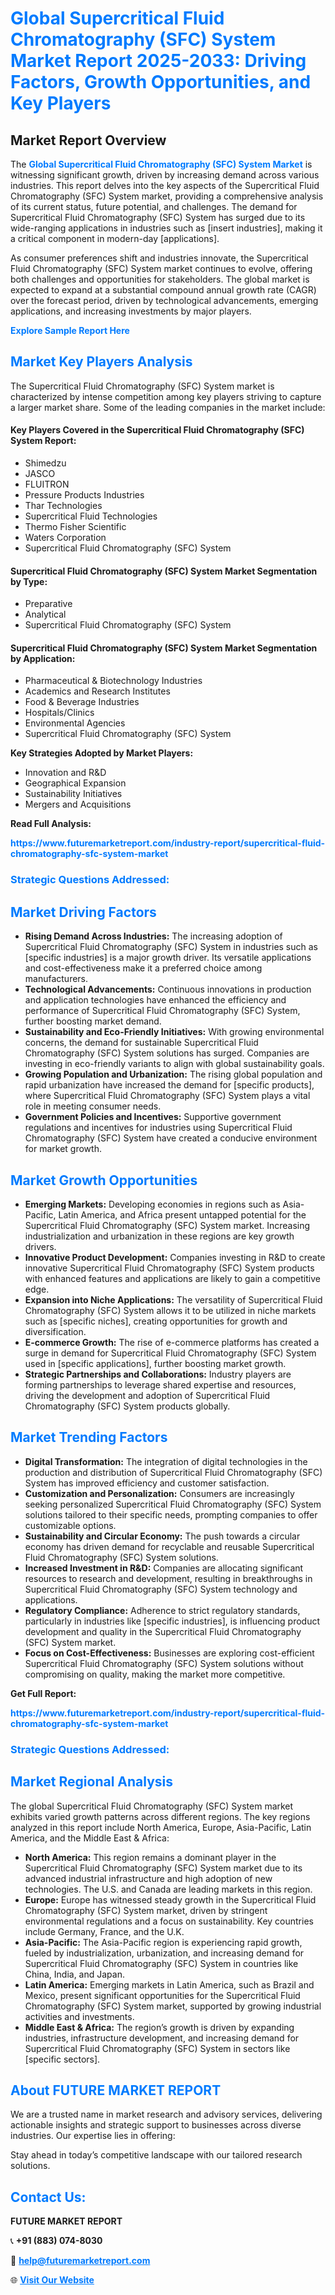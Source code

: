 <h1 style="color: #007BFF;">Global Supercritical Fluid Chromatography (SFC) System Market Report 2025-2033: Driving Factors, Growth Opportunities, and Key Players</h1>

<section id="overview">
<h2>Market Report Overview</h2>
<p>The <a href="https://www.futuremarketreport.com/industry-report/supercritical-fluid-chromatography-sfc-system-market" style="color: #007BFF; text-decoration: none;"><strong>Global Supercritical Fluid Chromatography (SFC) System Market</strong></a> is witnessing significant growth, driven by increasing demand across various industries. This report delves into the key aspects of the Supercritical Fluid Chromatography (SFC) System market, providing a comprehensive analysis of its current status, future potential, and challenges. The demand for Supercritical Fluid Chromatography (SFC) System has surged due to its wide-ranging applications in industries such as [insert industries], making it a critical component in modern-day [applications].</p>
<p>As consumer preferences shift and industries innovate, the Supercritical Fluid Chromatography (SFC) System market continues to evolve, offering both challenges and opportunities for stakeholders. The global market is expected to expand at a substantial compound annual growth rate (CAGR) over the forecast period, driven by technological advancements, emerging applications, and increasing investments by major players.</p>
</section>

<section id="overview">
<p><a href="https://www.futuremarketreport.com/request-sample/reportId=99577" style="color: #007BFF; text-decoration: none;"><strong>Explore Sample Report Here</strong></a></p>
</section>

<section id="key-players">
<h2 style="color: #007BFF;">Market Key Players Analysis</h2>
<p>The Supercritical Fluid Chromatography (SFC) System market is characterized by intense competition among key players striving to capture a larger market share. Some of the leading companies in the market include:</p>
<h4>Key Players Covered in the Supercritical Fluid Chromatography (SFC) System Report:</h4>
<ul><li>Shimedzu</li><li>JASCO</li><li>FLUITRON</li><li>Pressure Products Industries</li><li>Thar Technologies</li><li>Supercritical Fluid Technologies</li><li>Thermo Fisher Scientific</li><li>Waters Corporation</li><li>Supercritical Fluid Chromatography (SFC) System</li></ul>
<h4>Supercritical Fluid Chromatography (SFC) System Market Segmentation by Type:</h4>
<ul><li>Preparative</li><li>Analytical</li><li>Supercritical Fluid Chromatography (SFC) System</li></ul>

<h4>Supercritical Fluid Chromatography (SFC) System Market Segmentation by Application:</h4>
<ul><li>Pharmaceutical &amp; Biotechnology Industries</li><li>Academics and Research Institutes</li><li>Food &amp; Beverage Industries</li><li>Hospitals/Clinics</li><li>Environmental Agencies</li><li>Supercritical Fluid Chromatography (SFC) System</li></ul>
<p><strong>Key Strategies Adopted by Market Players:</strong></p>
<ul>
<li>Innovation and R&D</li>
<li>Geographical Expansion</li>
<li>Sustainability Initiatives</li>
<li>Mergers and Acquisitions</li>
</ul>
</section>

<section>
<p><strong>Read Full Analysis: </strong></p><a href="https://www.futuremarketreport.com/industry-report/supercritical-fluid-chromatography-sfc-system-market" style="color: #007BFF; text-decoration: none;"><strong>https://www.futuremarketreport.com/industry-report/supercritical-fluid-chromatography-sfc-system-market</strong></a>
<h3 style="color: #007BFF;">Strategic Questions Addressed:</h3>
</section>

<section id="driving-factors">
<h2 style="color: #007BFF;">Market Driving Factors</h2>
<ul>
<li><strong>Rising Demand Across Industries:</strong> The increasing adoption of Supercritical Fluid Chromatography (SFC) System in industries such as [specific industries] is a major growth driver. Its versatile applications and cost-effectiveness make it a preferred choice among manufacturers.</li>
<li><strong>Technological Advancements:</strong> Continuous innovations in production and application technologies have enhanced the efficiency and performance of Supercritical Fluid Chromatography (SFC) System, further boosting market demand.</li>
<li><strong>Sustainability and Eco-Friendly Initiatives:</strong> With growing environmental concerns, the demand for sustainable Supercritical Fluid Chromatography (SFC) System solutions has surged. Companies are investing in eco-friendly variants to align with global sustainability goals.</li>
<li><strong>Growing Population and Urbanization:</strong> The rising global population and rapid urbanization have increased the demand for [specific products], where Supercritical Fluid Chromatography (SFC) System plays a vital role in meeting consumer needs.</li>
<li><strong>Government Policies and Incentives:</strong> Supportive government regulations and incentives for industries using Supercritical Fluid Chromatography (SFC) System have created a conducive environment for market growth.</li>
</ul>
</section>

<section id="growth-opportunities">
<h2 style="color: #007BFF;">Market Growth Opportunities</h2>
<ul>
<li><strong>Emerging Markets:</strong> Developing economies in regions such as Asia-Pacific, Latin America, and Africa present untapped potential for the Supercritical Fluid Chromatography (SFC) System market. Increasing industrialization and urbanization in these regions are key growth drivers.</li>
<li><strong>Innovative Product Development:</strong> Companies investing in R&D to create innovative Supercritical Fluid Chromatography (SFC) System products with enhanced features and applications are likely to gain a competitive edge.</li>
<li><strong>Expansion into Niche Applications:</strong> The versatility of Supercritical Fluid Chromatography (SFC) System allows it to be utilized in niche markets such as [specific niches], creating opportunities for growth and diversification.</li>
<li><strong>E-commerce Growth:</strong> The rise of e-commerce platforms has created a surge in demand for Supercritical Fluid Chromatography (SFC) System used in [specific applications], further boosting market growth.</li>
<li><strong>Strategic Partnerships and Collaborations:</strong> Industry players are forming partnerships to leverage shared expertise and resources, driving the development and adoption of Supercritical Fluid Chromatography (SFC) System products globally.</li>
</ul>
</section>

<section id="trending-factors">
<h2 style="color: #007BFF;">Market Trending Factors</h2>
<ul>
<li><strong>Digital Transformation:</strong> The integration of digital technologies in the production and distribution of Supercritical Fluid Chromatography (SFC) System has improved efficiency and customer satisfaction.</li>
<li><strong>Customization and Personalization:</strong> Consumers are increasingly seeking personalized Supercritical Fluid Chromatography (SFC) System solutions tailored to their specific needs, prompting companies to offer customizable options.</li>
<li><strong>Sustainability and Circular Economy:</strong> The push towards a circular economy has driven demand for recyclable and reusable Supercritical Fluid Chromatography (SFC) System solutions.</li>
<li><strong>Increased Investment in R&D:</strong> Companies are allocating significant resources to research and development, resulting in breakthroughs in Supercritical Fluid Chromatography (SFC) System technology and applications.</li>
<li><strong>Regulatory Compliance:</strong> Adherence to strict regulatory standards, particularly in industries like [specific industries], is influencing product development and quality in the Supercritical Fluid Chromatography (SFC) System market.</li>
<li><strong>Focus on Cost-Effectiveness:</strong> Businesses are exploring cost-efficient Supercritical Fluid Chromatography (SFC) System solutions without compromising on quality, making the market more competitive.</li>
</ul>
</section>

<section>
<p><strong>Get Full Report: </strong></p><a href="https://www.futuremarketreport.com/industry-report/supercritical-fluid-chromatography-sfc-system-market" style="color: #007BFF; text-decoration: none;"><strong>https://www.futuremarketreport.com/industry-report/supercritical-fluid-chromatography-sfc-system-market</strong></a>
<h3 style="color: #007BFF;">Strategic Questions Addressed:</h3>
</section>


<section id="regional-analysis">
<h2 style="color: #007BFF;">Market Regional Analysis</h2>
<p>The global Supercritical Fluid Chromatography (SFC) System market exhibits varied growth patterns across different regions. The key regions analyzed in this report include North America, Europe, Asia-Pacific, Latin America, and the Middle East & Africa:</p>
<ul>
<li><strong>North America:</strong> This region remains a dominant player in the Supercritical Fluid Chromatography (SFC) System market due to its advanced industrial infrastructure and high adoption of new technologies. The U.S. and Canada are leading markets in this region.</li>
<li><strong>Europe:</strong> Europe has witnessed steady growth in the Supercritical Fluid Chromatography (SFC) System market, driven by stringent environmental regulations and a focus on sustainability. Key countries include Germany, France, and the U.K.</li>
<li><strong>Asia-Pacific:</strong> The Asia-Pacific region is experiencing rapid growth, fueled by industrialization, urbanization, and increasing demand for Supercritical Fluid Chromatography (SFC) System in countries like China, India, and Japan.</li>
<li><strong>Latin America:</strong> Emerging markets in Latin America, such as Brazil and Mexico, present significant opportunities for the Supercritical Fluid Chromatography (SFC) System market, supported by growing industrial activities and investments.</li>
<li><strong>Middle East & Africa:</strong> The region’s growth is driven by expanding industries, infrastructure development, and increasing demand for Supercritical Fluid Chromatography (SFC) System in sectors like [specific sectors].</li>
</ul>
</section>

<footer>
<h2 style="color: #007BFF;">About FUTURE MARKET REPORT</h2>
<p>We are a trusted name in market research and advisory services, delivering actionable insights and strategic support to businesses across diverse industries. Our expertise lies in offering:</p>

<p>Stay ahead in today’s competitive landscape with our tailored research solutions.</p>

<h2 style="color: #007BFF;">Contact Us:</h2>
<p><strong>FUTURE MARKET REPORT</strong></p>
<p>📞 <strong>+91 (883) 074-8030</strong></p>
<p>📧 <strong><a href="mailto:help@futuremarketreport.com" style="color: #007BFF;">help@futuremarketreport.com</a></strong></p>
<p>🌐 <strong><a href="https://www.futuremarketreport.com/" style="color: #007BFF;">Visit Our Website</a></strong></p>
</footer>